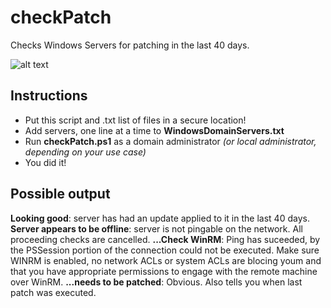 # checkPatch
Checks Windows Servers for patching in the last 40 days.

![alt text](https://i.imgur.com/ZEAKHIi.png "checkPatch in action!")

## Instructions
- Put this script and .txt list of files in a secure location!
- Add servers, one line at a time to **WindowsDomainServers.txt**
- Run **checkPatch.ps1** as a domain administrator *(or local administrator, depending on your use case)*
- You did it!

## Possible output

**Looking good**: server has had an update applied to it in the last 40 days.
**Server appears to be offline**: server is not pingable on the network. All proceeding checks are cancelled.
**...Check WinRM**: Ping has suceeded, by the PSSession portion of the connection could not be executed. Make sure WINRM is enabled, no network ACLs or system ACLs are blocing youm and that you have appropriate permissions to engage with the remote machine over WinRM.
**...needs to be patched**: Obvious. Also tells you when last patch was executed. 
